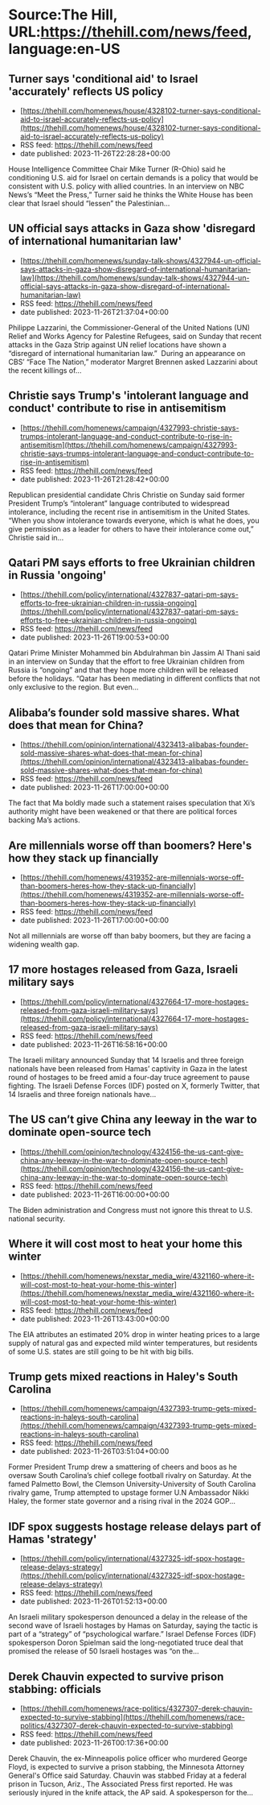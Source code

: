 # Source:The Hill, URL:https://thehill.com/news/feed, language:en-US

## Turner says 'conditional aid' to Israel 'accurately' reflects US policy
 - [https://thehill.com/homenews/house/4328102-turner-says-conditional-aid-to-israel-accurately-reflects-us-policy](https://thehill.com/homenews/house/4328102-turner-says-conditional-aid-to-israel-accurately-reflects-us-policy)
 - RSS feed: https://thehill.com/news/feed
 - date published: 2023-11-26T22:28:28+00:00

House Intelligence Committee Chair Mike Turner (R-Ohio) said he conditioning U.S. aid for Israel on certain demands is a policy that would be consistent with U.S. policy with allied countries. In an interview on NBC News’s “Meet the Press,” Turner said he thinks the White House has been clear that Israel should “lessen” the Palestinian...

## UN official says attacks in Gaza show 'disregard of international humanitarian law'
 - [https://thehill.com/homenews/sunday-talk-shows/4327944-un-official-says-attacks-in-gaza-show-disregard-of-international-humanitarian-law](https://thehill.com/homenews/sunday-talk-shows/4327944-un-official-says-attacks-in-gaza-show-disregard-of-international-humanitarian-law)
 - RSS feed: https://thehill.com/news/feed
 - date published: 2023-11-26T21:37:04+00:00

Philippe Lazzarini, the Commissioner-General of the United Nations (UN) Relief and Works Agency for Palestine Refugees, said on Sunday that recent attacks in the Gaza Strip against UN relief locations have shown a “disregard of international humanitarian law.”  During an appearance on CBS’ “Face The Nation,” moderator Margret Brennen asked Lazzarini about the recent killings of...

## Christie says Trump's 'intolerant language and conduct' contribute to rise in antisemitism
 - [https://thehill.com/homenews/campaign/4327993-christie-says-trumps-intolerant-language-and-conduct-contribute-to-rise-in-antisemitism](https://thehill.com/homenews/campaign/4327993-christie-says-trumps-intolerant-language-and-conduct-contribute-to-rise-in-antisemitism)
 - RSS feed: https://thehill.com/news/feed
 - date published: 2023-11-26T21:28:42+00:00

Republican presidential candidate Chris Christie on Sunday said former President Trump’s “intolerant” language contributed to widespread intolerance, including the recent rise in antisemitism in the United States. “When you show intolerance towards everyone, which is what he does, you give permission as a leader for others to have their intolerance come out,” Christie said in...

## Qatari PM says efforts to free Ukrainian children in Russia 'ongoing'
 - [https://thehill.com/policy/international/4327837-qatari-pm-says-efforts-to-free-ukrainian-children-in-russia-ongoing](https://thehill.com/policy/international/4327837-qatari-pm-says-efforts-to-free-ukrainian-children-in-russia-ongoing)
 - RSS feed: https://thehill.com/news/feed
 - date published: 2023-11-26T19:00:53+00:00

Qatari Prime Minister Mohammed bin Abdulrahman bin Jassim Al Thani said in an interview on Sunday that the effort to free Ukrainian children from Russia is “ongoing” and that they hope more children will be released before the holidays. “Qatar has been mediating in different conflicts that not only exclusive to the region. But even...

## Alibaba’s founder sold massive shares. What does that mean for China?
 - [https://thehill.com/opinion/international/4323413-alibabas-founder-sold-massive-shares-what-does-that-mean-for-china](https://thehill.com/opinion/international/4323413-alibabas-founder-sold-massive-shares-what-does-that-mean-for-china)
 - RSS feed: https://thehill.com/news/feed
 - date published: 2023-11-26T17:00:00+00:00

The fact that Ma boldly made such a statement raises speculation that Xi’s authority might have been weakened or that there are political forces backing Ma’s actions.

## Are millennials worse off than boomers? Here's how they stack up financially
 - [https://thehill.com/homenews/4319352-are-millennials-worse-off-than-boomers-heres-how-they-stack-up-financially](https://thehill.com/homenews/4319352-are-millennials-worse-off-than-boomers-heres-how-they-stack-up-financially)
 - RSS feed: https://thehill.com/news/feed
 - date published: 2023-11-26T17:00:00+00:00

Not all millennials are worse off than baby boomers, but they are facing a widening wealth gap.

## 17 more hostages released from Gaza, Israeli military says
 - [https://thehill.com/policy/international/4327664-17-more-hostages-released-from-gaza-israeli-military-says](https://thehill.com/policy/international/4327664-17-more-hostages-released-from-gaza-israeli-military-says)
 - RSS feed: https://thehill.com/news/feed
 - date published: 2023-11-26T16:58:16+00:00

The Israeli military announced Sunday that 14 Israelis and three foreign nationals have been released from Hamas’ captivity in Gaza in the latest round of hostages to be freed amid a four-day truce agreement to pause fighting. The Israeli Defense Forces (IDF) posted on X, formerly Twitter, that 14 Israelis and three foreign nationals have...

## The US can’t give China any leeway in the war to dominate open-source tech
 - [https://thehill.com/opinion/technology/4324156-the-us-cant-give-china-any-leeway-in-the-war-to-dominate-open-source-tech](https://thehill.com/opinion/technology/4324156-the-us-cant-give-china-any-leeway-in-the-war-to-dominate-open-source-tech)
 - RSS feed: https://thehill.com/news/feed
 - date published: 2023-11-26T16:00:00+00:00

The Biden administration and Congress must not ignore this threat to U.S. national security.

## Where it will cost most to heat your home this winter
 - [https://thehill.com/homenews/nexstar_media_wire/4321160-where-it-will-cost-most-to-heat-your-home-this-winter](https://thehill.com/homenews/nexstar_media_wire/4321160-where-it-will-cost-most-to-heat-your-home-this-winter)
 - RSS feed: https://thehill.com/news/feed
 - date published: 2023-11-26T13:43:00+00:00

The EIA attributes an estimated 20% drop in winter heating prices to a large supply of natural gas and expected mild winter temperatures, but residents of some U.S. states are still going to be hit with big bills.

## Trump gets mixed reactions in Haley's South Carolina
 - [https://thehill.com/homenews/campaign/4327393-trump-gets-mixed-reactions-in-haleys-south-carolina](https://thehill.com/homenews/campaign/4327393-trump-gets-mixed-reactions-in-haleys-south-carolina)
 - RSS feed: https://thehill.com/news/feed
 - date published: 2023-11-26T03:51:04+00:00

Former President Trump drew a smattering of cheers and boos as he oversaw South Carolina’s chief college football rivalry on Saturday. At the famed Palmetto Bowl, the Clemson University-University of South Carolina rivalry game, Trump attempted to upstage former U.N Ambassador Nikki Haley, the former state governor and a rising rival in the 2024 GOP...

## IDF spox suggests hostage release delays part of Hamas 'strategy'
 - [https://thehill.com/policy/international/4327325-idf-spox-hostage-release-delays-strategy](https://thehill.com/policy/international/4327325-idf-spox-hostage-release-delays-strategy)
 - RSS feed: https://thehill.com/news/feed
 - date published: 2023-11-26T01:52:13+00:00

An Israeli military spokesperson denounced a delay in the release of the second wave of Israeli hostages by Hamas on Saturday, saying the tactic is part of a “strategy” of “psychological warfare.” Israel Defense Forces (IDF) spokesperson Doron Spielman said the long-negotiated truce deal that promised the release of 50 Israeli hostages was “on the...

## Derek Chauvin expected to survive prison stabbing: officials
 - [https://thehill.com/homenews/race-politics/4327307-derek-chauvin-expected-to-survive-stabbing](https://thehill.com/homenews/race-politics/4327307-derek-chauvin-expected-to-survive-stabbing)
 - RSS feed: https://thehill.com/news/feed
 - date published: 2023-11-26T00:17:36+00:00

Derek Chauvin, the ex-Minneapolis police officer who murdered George Floyd, is expected to survive a prison stabbing, the Minnesota Attorney General's Office said Saturday. Chauvin was stabbed Friday at a federal prison in Tucson, Ariz., The Associated Press first reported. He was seriously injured in the knife attack, the AP said. A spokesperson for the...

